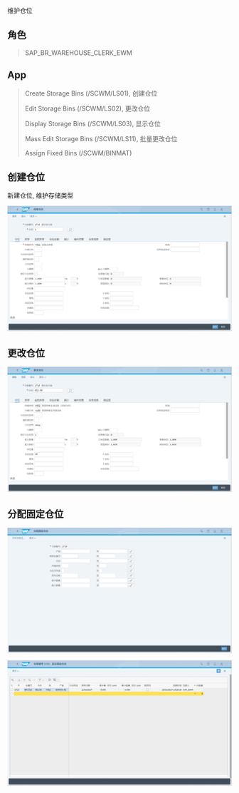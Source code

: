 维护仓位
## 角色
> SAP_BR_WAREHOUSE_CLERK_EWM
## App
> Create Storage Bins (/SCWM/LS01), 创建仓位
>
> Edit Storage Bins (/SCWM/LS02), 更改仓位
>
> Display Storage Bins (/SCWM/LS03), 显示仓位
>
> Mass Edit Storage Bins (/SCWM/LS11), 批量更改仓位
>
> Assign Fixed Bins (/SCWM/BINMAT)
## 创建仓位
新建仓位, 维护存储类型

![Storage-Bins-1](./img/Storage-Bins-1.png "新建仓位")

## 更改仓位

![Storage-Bins-2](./img/Storage-Bins-2.png "更改仓位")

## 分配固定仓位

![Storage-Bins-3](./img/Storage-Bins-3.png "分配固定仓位")

![Storage-Bins-4](./img/Storage-Bins-4.png "分配固定仓位")
